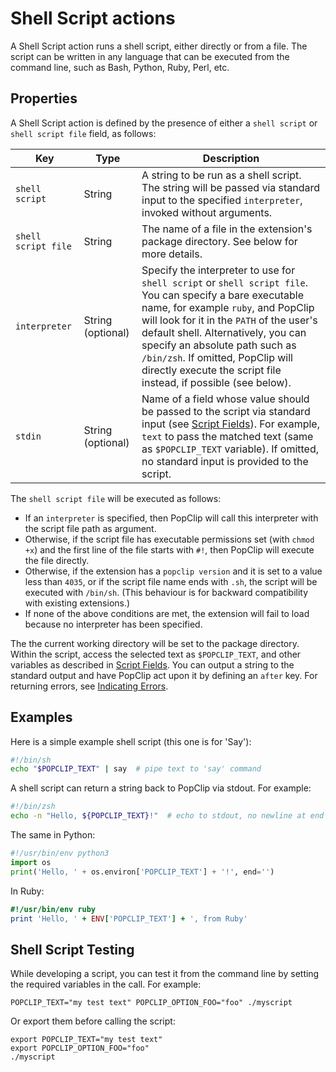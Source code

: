 # Shell Script actions

A Shell Script action runs a shell script, either directly or from a file. The
script can be written in any language that can be executed from the command line,
such as Bash, Python, Ruby, Perl, etc.

## Properties

A Shell Script action is defined by the presence of either a `shell script` or
`shell script file` field, as follows:

| Key                 | Type              | Description                                                                                                                                                                                                                                                                                                                                                                   |
| ------------------- | ----------------- | ----------------------------------------------------------------------------------------------------------------------------------------------------------------------------------------------------------------------------------------------------------------------------------------------------------------------------------------------------------------------------- |
| `shell script`      | String            | A string to be run as a shell script. The string will be passed via standard input to the specified `interpreter`, invoked without arguments.                                                                                                                                                                                                                                 |
| `shell script file` | String            | The name of a file in the extension's package directory. See below for more details.                                                                                                                                                                                                                                                                                          |
| `interpreter`       | String (optional) | Specify the interpreter to use for `shell script` or `shell script file`. You can specify a bare executable name, for example `ruby`, and PopClip will look for it in the `PATH` of the user's default shell. Alternatively, you can specify an absolute path such as `/bin/zsh`. If omitted, PopClip will directly execute the script file instead, if possible (see below). |
| `stdin`             | String (optional) | Name of a field whose value should be passed to the script via standard input (see [Script Fields](#script-fields)). For example, `text` to pass the matched text (same as `$POPCLIP_TEXT` variable). If omitted, no standard input is provided to the script.                                                                                                                |

The `shell script file` will be executed as follows:

- If an `interpreter` is specified, then PopClip will call this interpreter with
  the script file path as argument.
- Otherwise, if the script file has executable permissions set (with `chmod +x`)
  and the first line of the file starts with `#!`, then PopClip will execute the
  file directly.
- Otherwise, if the extension has a `popclip version` and it is set to a value
  less than `4035`, or if the script file name ends with `.sh`, the script will
  be executed with `/bin/sh`. (This behaviour is for backward compatibility with
  existing extensions.)
- If none of the above conditions are met, the extension will fail to load
  because no interpreter has been specified.

The the current working directory will be set to the package directory. Within
the script, access the selected text as `$POPCLIP_TEXT`, and other variables as
described in [Script Fields](#script-fields). You can output a string to the
standard output and have PopClip act upon it by defining an `after` key. For
returning errors, see [Indicating Errors](#indicating-errors).

## Examples

Here is a simple example shell script (this one is for 'Say'):

```sh
#!/bin/sh
echo "$POPCLIP_TEXT" | say  # pipe text to 'say' command
```

A shell script can return a string back to PopClip via stdout. For example:

```sh
#!/bin/zsh
echo -n "Hello, ${POPCLIP_TEXT}!"  # echo to stdout, no newline at end
```

The same in Python:

```python
#!/usr/bin/env python3
import os
print('Hello, ' + os.environ['POPCLIP_TEXT'] + '!', end='')
```

In Ruby:

```ruby
#!/usr/bin/env ruby
print 'Hello, ' + ENV['POPCLIP_TEXT'] + ', from Ruby'
```

## Shell Script Testing

While developing a script, you can test it from the command line by setting the
required variables in the call. For example:

```shell-script
POPCLIP_TEXT="my test text" POPCLIP_OPTION_FOO="foo" ./myscript
```

Or export them before calling the script:

```shell-script
export POPCLIP_TEXT="my test text"
export POPCLIP_OPTION_FOO="foo"
./myscript
```
